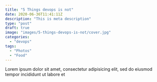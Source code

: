 ```yaml
---
title: "5 Things devops is not"
date: 2020-06-36T11:41:11Z
description: "This is meta description"
type: "post"
draft: true
image: "images/5-things-devops-is-not/cover.jpg"
categories: 
  - "devops"
tags:
  - "Photos"
  - "Food"
---
```


Lorem ipsum dolor sit amet, consectetur adipisicing elit, sed do eiusmod tempor incididunt ut labore et
